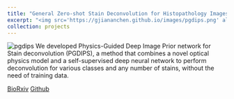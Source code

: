 ```yaml
---
title: "General Zero-shot Stain Deconvolution for Histopathology Images"
excerpt: "<img src='https://gjiananchen.github.io/images/pgdips.png' alt=''>"
collection: projects
---
```


![pgdips](https://gjiananchen.github.io/images/pgdips.png)
We developed Physics-Guided Deep Image Prior network for Stain deconvolution (PGDIPS), a method that combines a novel optical physics model and a self-supervised deep neural network to perform deconvolution for various classes and any number of stains, without the need of training data.

[BioRxiv](https://www.biorxiv.org/) 
[Github](https://github.com/GJiananChen/PGDIPS)
